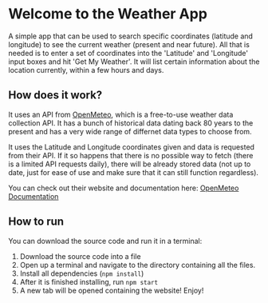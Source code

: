 # Welcome to the Weather App

A simple app that can be used to search specific coordinates (latitude and longitude) to see the current weather (present and near future). All that is needed is to enter a set of coordinates into the 'Latitude' and 'Longitude' input boxes and hit 'Get My Weather'. It will list certain information about the location currently, within a few hours and days.

## How does it work?

It uses an API from [OpenMeteo](open-meteo.com), which is a free-to-use weather data collection API. It has a bunch of historical data dating back 80 years to the present and has a very wide range of differnet data types to choose from. 

It uses the Latitude and Longitude coordinates given and data is requested from their API. If it so happens that there is no possible way to fetch (there is a limited API requests daily), there will be already stored data (not up to date, just for ease of use and make sure that it can still function regardless).

You can check out their website and documentation here: [OpenMeteo Documentation](https://open-meteo.com/en/docs)

## How to run

You can download the source code and run it in a terminal:

1. Download the source code into a file
2. Open up a terminal and navigate to the directory containing all the files.
3. Install all dependencies (`npm install`)
4. After it is finished installing, run `npm start`
5. A new tab will be opened containing the website! Enjoy! 